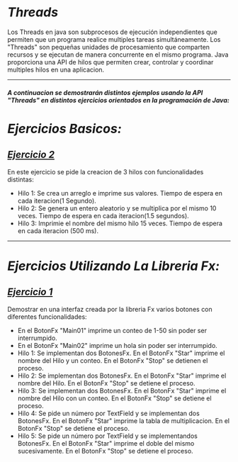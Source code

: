 # _Threads_

Los Threads en java son subprocesos de ejecución independientes que permiten que un programa
realice multiples tareas simultáneamente. Los "Threads" son pequeñas unidades de procesamiento
que comparten recursos y se ejecutan de manera concurrente en el mismo programa. Java
proporciona una API de hilos que permiten crear, controlar y coordinar multiples hilos en una
aplicacion.

___

#### _A continuacion se demostrarán distintos ejemplos usando la API "Threads" en distintos ejercicios orientados en la programación de Java:_

# _Ejercicios Basicos:_

## [_Ejercicio 2_](Ejercicio_2)  
En este ejercicio se pide la creacion de 3 hilos con funcionalidades distintas:

- Hilo 1: Se crea un arreglo e imprime sus valores. Tiempo de espera en cada iteracion(1 Segundo).
- Hilo 2: Se genera un entero aleatorio y se multiplica por el mismo 10 veces. Tiempo de espera
    en cada iteracion(1.5 segundos).
- Hilo 3: Imprimie el nombre del mismo hilo 15 veces. Tiempo de espera en cada iteracion (500 ms).

___

# _Ejercicios Utilizando La Libreria Fx:_

## [_Ejercicio 1_](./Ejercicio_01)
Demostrar en una interfaz creada por la libreria Fx varios botones con diferentes funcionalidades:

- En el BotonFx "Main01" imprime un conteo de 1-50 sin poder ser interrumpido.
- En el BotonFx "Main02" imprime un hola sin poder ser interrumpido.
- Hilo 1: Se implementan dos BotonesFx. En el BotonFx "Star" imprime el nombre del Hilo y
    un conteo. En el BotonFx "Stop" se detienen el proceso.
- Hilo 2: Se implementan dos BotonesFx. En el BotonFx "Star" imprime el nombre del Hilo. En
    el BotonFx "Stop" se detiene el proceso.
- Hilo 3: Se implementan dos BotonesFx. En el BotonFx "Star" imprime el nombre del Hilo con un
    conteo. En el BotonFx "Stop" se detiene el proceso.
- Hilo 4: Se pide un número por TextField y se implementan dos BotonesFx. En el BotonFx "Star"
    imprime la tabla de multiplicacion. En el BotonFx "Stop" se detiene el proceso.
- Hilo 5: Se pide un número por TextField y se implementandos BotonesFx. En el BotonFx "Star"
    imprime el doble del mismo sucesivamente. En el BotonFx "Stop" se detiene el proceso.

